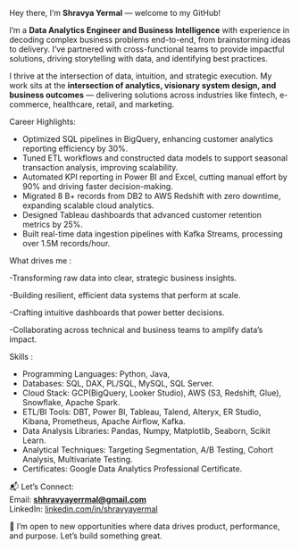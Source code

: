 Hey there, I’m **Shravya Yermal** — welcome to my GitHub!

I’m a **Data Analytics Engineer and Business Intelligence** with experience in decoding complex business problems end-to-end, from brainstorming ideas to delivery. I’ve partnered with cross-functional teams to provide impactful solutions, driving storytelling with data, and identifying best practices.

I thrive at the intersection of data, intuition, and strategic execution. My work sits at the **intersection of analytics, visionary system design, and business outcomes** — delivering solutions across industries like fintech, e-commerce, healthcare, retail, and marketing.

Career Highlights:
- Optimized SQL pipelines in BigQuery, enhancing customer analytics reporting efficiency by 30%.
- Tuned ETL workflows and constructed data models to support seasonal transaction analysis, improving scalability.
- Automated KPI reporting in Power BI and Excel, cutting manual effort by 90% and driving faster decision-making.
- Migrated 8 B+ records from DB2 to AWS Redshift with zero downtime, expanding scalable cloud analytics.
- Designed Tableau dashboards that advanced customer retention metrics by 25%.
- Built real-time data ingestion pipelines with Kafka Streams, processing over 1.5M records/hour.

What drives me :

-Transforming raw data into clear, strategic business insights.

-Building resilient, efficient data systems that perform at scale.

-Crafting intuitive dashboards that power better decisions.

-Collaborating across technical and business teams to amplify data’s impact.

Skills :
- Programming Languages: Python, Java, 
- Databases: SQL, DAX, PL/SQL, MySQL, SQL Server.
- Cloud Stack: GCP(BigQuery, Looker Studio), AWS (S3, Redshift, Glue), Snowflake, Apache Spark.
- ETL/BI Tools: DBT, Power BI, Tableau, Talend, Alteryx, ER Studio, Kibana, Prometheus, Apache Airflow, Kafka.
- Data Analysis Libraries: Pandas, Numpy, Matplotlib, Seaborn, Scikit Learn.
- Analytical Techniques: Targeting Segmentation, A/B Testing, Cohort Analysis, Multivariate Testing.
- Certificates: Google Data Analytics Professional Certificate.

📬 Let’s Connect:  
Email: **shhravyayerrmal@gmail.com**  
LinkedIn: [linkedin.com/in/shravyayermal](https://linkedin.com/in/shravyayermal)

👀 I’m open to new opportunities where data drives product, performance, and purpose. Let’s build something great.


